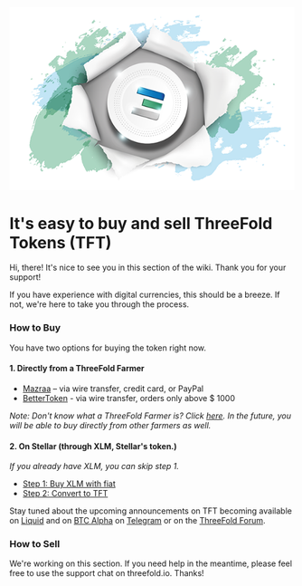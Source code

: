 ![](./img/tftexplo.png)

# It's easy to buy and sell ThreeFold Tokens (TFT)

Hi, there! It's nice to see you in this section of the wiki. Thank you for your support!

If you have experience with digital currencies, this should be a breeze. If not, we're here to take you through the process.

### How to Buy

You have two options for buying the token right now.

#### 1. Directly from a ThreeFold Farmer
- [Mazraa](tft_mazraa.md) – via wire transfer, credit card, or PayPal
- [BetterToken](tft_bettertoken.md) - via wire transfer, orders only above $ 1000

_Note: Don't know what a ThreeFold Farmer is? Click [here](what_is_a_farmer.md). In the future, you will be able to buy directly from other farmers as well._

#### 2. On Stellar (through XLM, Stellar's token.)
_If you already have XLM, you can skip step 1._
- [Step 1: Buy XLM with fiat](fiat_to_tft_step_1.md) 
- [Step 2: Convert to TFT](fiat_to_tft_step_2.md)

Stay tuned about the upcoming announcements on TFT becoming available on [Liquid](tft_liquid.md) and on [BTC Alpha](tft_btc_alpha.md) on [Telegram](https://t.me/threefoldnews) or on the [ThreeFold Forum](https://forum.threefold.io/).

### How to Sell

We're working on this section. If you need help in the meantime, please feel free to use the support chat on threefold.io. Thanks!